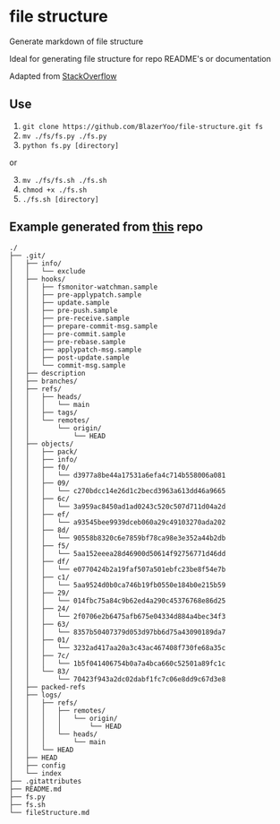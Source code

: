 # file structure
Generate markdown of file structure

Ideal for generating file structure for repo README's or documentation

Adapted from [StackOverflow](https://stackoverflow.com/questions/9727673/list-directory-tree-structure-in-python)

## Use
1. `git clone https://github.com/BlazerYoo/file-structure.git fs`
2. `mv ./fs/fs.py ./fs.py`
3. `python fs.py [directory]`

or

3. `mv ./fs/fs.sh ./fs.sh`
4. `chmod +x ./fs.sh`
5. `./fs.sh [directory]`

## Example generated from [this](https://github.com/BlazerYoo/file-structure) repo

```
./
├── .git/
│   ├── info/
│   │   └── exclude
│   ├── hooks/
│   │   ├── fsmonitor-watchman.sample
│   │   ├── pre-applypatch.sample
│   │   ├── update.sample
│   │   ├── pre-push.sample
│   │   ├── pre-receive.sample
│   │   ├── prepare-commit-msg.sample
│   │   ├── pre-commit.sample
│   │   ├── pre-rebase.sample
│   │   ├── applypatch-msg.sample
│   │   ├── post-update.sample
│   │   └── commit-msg.sample
│   ├── description
│   ├── branches/
│   ├── refs/
│   │   ├── heads/
│   │   │   └── main
│   │   ├── tags/
│   │   └── remotes/
│   │       └── origin/
│   │           └── HEAD
│   ├── objects/
│   │   ├── pack/
│   │   ├── info/
│   │   ├── f0/
│   │   │   └── d3977a8be44a17531a6efa4c714b558006a081
│   │   ├── 09/
│   │   │   └── c270bdcc14e26d1c2becd3963a613dd46a9665
│   │   ├── 6c/
│   │   │   └── 3a959ac8450ad1ad0243c520c507d711d04a2d
│   │   ├── ef/
│   │   │   └── a93545bee9939dceb060a29c49103270ada202
│   │   ├── 8d/
│   │   │   └── 90558b8320c6e7859bf78ca98e3e352a44b2db
│   │   ├── f5/
│   │   │   └── 5aa152eeea28d46900d50614f92756771d46dd
│   │   ├── df/
│   │   │   └── e0770424b2a19faf507a501ebfc23be8f54e7b
│   │   ├── c1/
│   │   │   └── 5aa9524d0b0ca746b19fb0550e184b0e215b59
│   │   ├── 29/
│   │   │   └── 014fbc75a84c9b62ed4a290c45376768e86d25
│   │   ├── 24/
│   │   │   └── 2f0706e2b6475afb675e04334d884a4bec34f3
│   │   ├── 63/
│   │   │   └── 8357b50407379d053d97bb6d75a43090189da7
│   │   ├── 01/
│   │   │   └── 3232ad417aa20a3c43ac467408f730fe68a35c
│   │   ├── 7c/
│   │   │   └── 1b5f041406754b0a7a4bca660c52501a89fc1c
│   │   └── 83/
│   │       └── 70423f943a2dc02dabf1fc7c06e8dd9c67d3e8
│   ├── packed-refs
│   ├── logs/
│   │   ├── refs/
│   │   │   ├── remotes/
│   │   │   │   └── origin/
│   │   │   │       └── HEAD
│   │   │   └── heads/
│   │   │       └── main
│   │   └── HEAD
│   ├── HEAD
│   ├── config
│   └── index
├── .gitattributes
├── README.md
├── fs.py
├── fs.sh
└── fileStructure.md
```